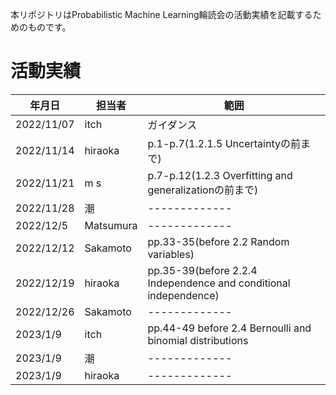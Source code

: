本リポジトリはProbabilistic Machine Learning輪読会の活動実績を記載するためのものです。


# 活動実績
| 年月日 | 担当者 | 範囲 |
| ------------- | ------------- | ------------- |
| 2022/11/07  | itch  | ガイダンス |
| 2022/11/14  | hiraoka  | p.1-p.7(1.2.1.5 Uncertaintyの前まで) |
| 2022/11/21 | m s | p.7-p.12(1.2.3 Overfitting and generalizationの前まで) |
| 2022/11/28 | 潮 | ------------- |
| 2022/12/5 | Matsumura | ------------- |
| 2022/12/12 | Sakamoto | pp.33-35(before 2.2 Random variables) |
| 2022/12/19 | hiraoka | pp.35-39(before 2.2.4 Independence and conditional independence) |
| 2022/12/26 | Sakamoto | ------------- |
| 2023/1/9 | itch | pp.44-49 before 2.4 Bernoulli and binomial distributions |
| 2023/1/9 | 潮 | ------------- |
| 2023/1/9 | hiraoka | ------------- |
